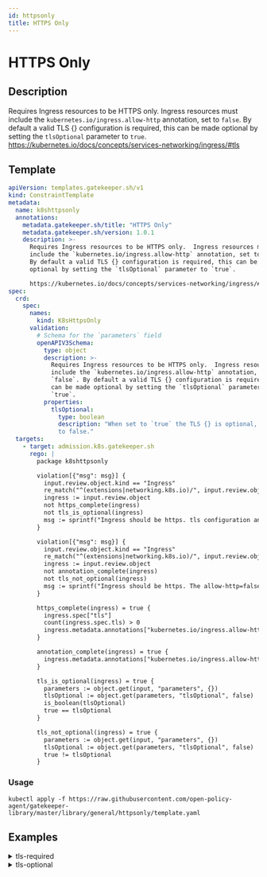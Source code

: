 ```yaml
---
id: httpsonly
title: HTTPS Only
---
```


# HTTPS Only

## Description
Requires Ingress resources to be HTTPS only.  Ingress resources must include the `kubernetes.io/ingress.allow-http` annotation, set to `false`. By default a valid TLS {} configuration is required, this can be made optional by setting the `tlsOptional` parameter to `true`.
https://kubernetes.io/docs/concepts/services-networking/ingress/#tls

## Template
```yaml
apiVersion: templates.gatekeeper.sh/v1
kind: ConstraintTemplate
metadata:
  name: k8shttpsonly
  annotations:
    metadata.gatekeeper.sh/title: "HTTPS Only"
    metadata.gatekeeper.sh/version: 1.0.1
    description: >-
      Requires Ingress resources to be HTTPS only.  Ingress resources must
      include the `kubernetes.io/ingress.allow-http` annotation, set to `false`.
      By default a valid TLS {} configuration is required, this can be made
      optional by setting the `tlsOptional` parameter to `true`.

      https://kubernetes.io/docs/concepts/services-networking/ingress/#tls
spec:
  crd:
    spec:
      names:
        kind: K8sHttpsOnly
      validation:
        # Schema for the `parameters` field
        openAPIV3Schema:
          type: object
          description: >-
            Requires Ingress resources to be HTTPS only.  Ingress resources must
            include the `kubernetes.io/ingress.allow-http` annotation, set to
            `false`. By default a valid TLS {} configuration is required, this
            can be made optional by setting the `tlsOptional` parameter to
            `true`.
          properties:
            tlsOptional:
              type: boolean
              description: "When set to `true` the TLS {} is optional, defaults
              to false."
  targets:
    - target: admission.k8s.gatekeeper.sh
      rego: |
        package k8shttpsonly

        violation[{"msg": msg}] {
          input.review.object.kind == "Ingress"
          re_match("^(extensions|networking.k8s.io)/", input.review.object.apiVersion)
          ingress := input.review.object
          not https_complete(ingress)
          not tls_is_optional(ingress)
          msg := sprintf("Ingress should be https. tls configuration and allow-http=false annotation are required for %v", [ingress.metadata.name])
        }

        violation[{"msg": msg}] {
          input.review.object.kind == "Ingress"
          re_match("^(extensions|networking.k8s.io)/", input.review.object.apiVersion)
          ingress := input.review.object
          not annotation_complete(ingress)
          not tls_not_optional(ingress)
          msg := sprintf("Ingress should be https. The allow-http=false annotation is required for %v", [ingress.metadata.name])
        }

        https_complete(ingress) = true {
          ingress.spec["tls"]
          count(ingress.spec.tls) > 0
          ingress.metadata.annotations["kubernetes.io/ingress.allow-http"] == "false"
        }

        annotation_complete(ingress) = true {
          ingress.metadata.annotations["kubernetes.io/ingress.allow-http"] == "false"
        }

        tls_is_optional(ingress) = true {
          parameters := object.get(input, "parameters", {})
          tlsOptional := object.get(parameters, "tlsOptional", false)
          is_boolean(tlsOptional)
          true == tlsOptional
        }

        tls_not_optional(ingress) = true {
          parameters := object.get(input, "parameters", {})
          tlsOptional := object.get(parameters, "tlsOptional", false)
          true != tlsOptional
        }

```

### Usage
```shell
kubectl apply -f https://raw.githubusercontent.com/open-policy-agent/gatekeeper-library/master/library/general/httpsonly/template.yaml
```
## Examples
<details>
<summary>tls-required</summary><blockquote>

<details>
<summary>constraint</summary>

```yaml
apiVersion: constraints.gatekeeper.sh/v1beta1
kind: K8sHttpsOnly
metadata:
  name: ingress-https-only
spec:
  match:
    kinds:
      - apiGroups: ["extensions", "networking.k8s.io"]
        kinds: ["Ingress"]

```

Usage

```shell
kubectl apply -f https://raw.githubusercontent.com/open-policy-agent/gatekeeper-library/master/library/general/httpsonly/samples/ingress-https-only/constraint.yaml
```

</details>

<details>
<summary>example-allowed</summary>

```yaml
apiVersion: networking.k8s.io/v1
kind: Ingress
metadata:
  name: ingress-demo-allowed
  annotations:
    kubernetes.io/ingress.allow-http: "false"
spec:
  tls: [{}]
  rules:
    - host: example-host.example.com
      http:
        paths:
        - pathType: Prefix
          path: "/"
          backend:
            service:
              name: nginx
              port:
                number: 80

```

Usage

```shell
kubectl apply -f https://raw.githubusercontent.com/open-policy-agent/gatekeeper-library/master/library/general/httpsonly/samples/ingress-https-only/example_allowed.yaml
```

</details>
<details>
<summary>example-disallowed</summary>

```yaml
apiVersion: networking.k8s.io/v1
kind: Ingress
metadata:
  name: ingress-demo-disallowed
spec:
  rules:
    - host: example-host.example.com
      http:
        paths:
        - pathType: Prefix
          path: "/"
          backend:
            service:
              name: nginx
              port:
                number: 80

```

Usage

```shell
kubectl apply -f https://raw.githubusercontent.com/open-policy-agent/gatekeeper-library/master/library/general/httpsonly/samples/ingress-https-only/example_disallowed.yaml
```

</details>


</blockquote></details><details>
<summary>tls-optional</summary><blockquote>

<details>
<summary>constraint</summary>

```yaml
apiVersion: constraints.gatekeeper.sh/v1beta1
kind: K8sHttpsOnly
metadata:
  name: ingress-https-only-tls-optional
spec:
  match:
    kinds:
      - apiGroups: ["extensions", "networking.k8s.io"]
        kinds: ["Ingress"]
  parameters:
    tlsOptional: true

```

Usage

```shell
kubectl apply -f https://raw.githubusercontent.com/open-policy-agent/gatekeeper-library/master/library/general/httpsonly/samples/ingress-https-only-tls-optional/constraint.yaml
```

</details>

<details>
<summary>example-allowed-tls-optional</summary>

```yaml
apiVersion: networking.k8s.io/v1
kind: Ingress
metadata:
  name: ingress-demo-allowed-tls-optional
  annotations:
    kubernetes.io/ingress.allow-http: "false"
spec:
  rules:
    - host: example-host.example.com
      http:
        paths:
        - pathType: Prefix
          path: "/"
          backend:
            service:
              name: nginx
              port:
                number: 80

```

Usage

```shell
kubectl apply -f https://raw.githubusercontent.com/open-policy-agent/gatekeeper-library/master/library/general/httpsonly/samples/ingress-https-only-tls-optional/example_allowed.yaml
```

</details>
<details>
<summary>example-disallowed-tls-optional</summary>

```yaml
apiVersion: networking.k8s.io/v1
kind: Ingress
metadata:
  name: ingress-demo-disallowed-tls-optional
spec:
  rules:
    - host: example-host.example.com
      http:
        paths:
        - pathType: Prefix
          path: "/"
          backend:
            service:
              name: nginx
              port:
                number: 80

```

Usage

```shell
kubectl apply -f https://raw.githubusercontent.com/open-policy-agent/gatekeeper-library/master/library/general/httpsonly/samples/ingress-https-only-tls-optional/example_disallowed.yaml
```

</details>


</blockquote></details>